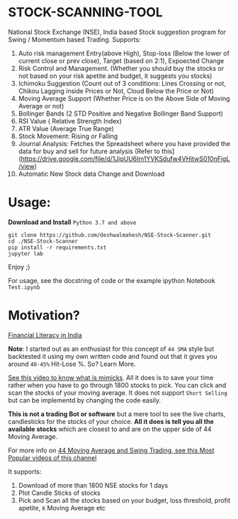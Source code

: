 # **STOCK-SCANNING-TOOL**
National Stock Exchange (NSE), India based Stock suggestion program for Swing / Momentum based Trading. 
Supports:
1. Auto risk management Entry(above High), Stop-loss (Below the lower of current close or prev close), Target (based on 2:1), Expoected Change
2. Risk Control and Management. (Whether you should buy the stocks or not based on your risk apetite and budget, it suggests you stocks)
3. Ichimoku Suggestion (Count out of 3 conditions: Lines Crossing or not, Chikou Lagging inside Prices or Not, Cloud Below the Price or Not)
4. Moving Average Support (Whether Price is on the Above Side of Moving Average or not)
5. Bollinger Bands (2 STD Positive and Negative Bollinger Band Support)
6. RSI Value ( Relative Strength Index)
7. ATR Value (Average True Range)
8. Stock Movement: Rising or Falling
9. Journal Analysis: Fetches the Spreadsheet where you have provided the data for buy and sell for future analysis (Refer to this](https://drive.google.com/file/d/1JipUU6Im1YVKSdufw4VHitwS010nFigL/view)
10. Automatic New Stock data Change and Download

# Usage: 
**Download and Install** `Python 3.7 and above`
```
git clone https://github.com/deshwalmahesh/NSE-Stock-Scanner.git
cd ./NSE-Stock-Scanner
pip install -r requirements.txt
jupyter lab
```
Enjoy ;)

For usage, see the docstring of code or the example ipython Notebook `Test.ipynb`

# Motivation?
[Financial Literacy in India](https://www.financialexpress.com/market/only-27-indians-are-financially-literate-sebis-garg/2134842/)


**Note**: I started out as an enthusiast for this concept of `44 SMA` style but backtested it using my own written code and found out that it gives you around `40-45%` Hit-Lose %. So? Learn More.

[See this video to know what is mimicks](https://youtu.be/dFibByGQWak?t=3747). All it does is to save your time rather when you have to go through 1800 stocks to pick. You can click and scan the stocks of your moving average. It does not support `Short Selling` but can be implementd by changing the code easily.


**This is not a trading Bot or software** but a mere tool to see the live charts, candlesticks for the stocks of your choice. **All it does is tell you all the available stocks** which are closest to and are on the upper side of 44 Moving Average. 

For more info on [44 Moving Average and Swing Trading, see this Most Popular videos of this channel](https://www.youtube.com/c/SIDDHARTHBHANUSHALI/videos?view=0&sort=p&shelf_id=0)

It supports:
1. Download of more than 1800 NSE stocks for 1 days
2. Plot Candle Sticks of stocks
3. Pick and Scan all the stocks based on your budget, loss threshold, profit apetite, `K` Moving Average etc


